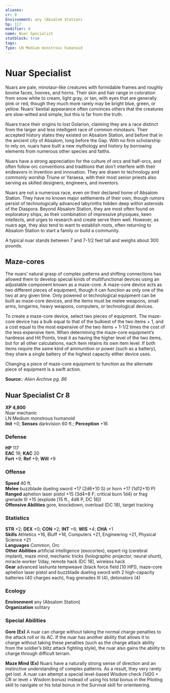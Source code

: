 ```yaml
---
aliases: 
cr: 8
Environment: any (Absalom Station)  
hp: 117
modifier: 0
name: Nuar Specialist
statblock: true
tags: 
Type: LN Medium monstrous humanoid  
---
```


# Nuar Specialist

Nuars are pale, minotaur-like creatures with formidable frames and roughly bovine faces, hooves, and horns. Their skin and hair range in coloration from snow white to cream, light gray, or tan, with eyes that are generally pink or red, though they much more rarely may be bright blue, green, or yellow. Nuars’ bestial appearance often convinces others that the creatures are slow-witted and simple, but this is far from the truth.

Nuars trace their origins to lost Golarion, claiming they are a race distinct from the larger and less intelligent race of common minotaurs. Their accepted history states they existed on Absalom Station, and before that in the ancient city of Absalom, long before the Gap. With no firm scholarship to rely on, nuars have built a new mythology and history by borrowing elements from numerous other species and faiths.

Nuars have a strong appreciation for the culture of orcs and half-orcs, and often follow orc conventions and traditions that don’t interfere with their endeavors in invention and innovation. They are drawn to technology and commonly worship Triune or Yaraesa, with their most senior priests also serving as skilled designers, engineers, and inventors.

Nuars are not a numerous race, even on their declared home of Absalom Station. They have no known major settlements of their own, though rumors persist of technologically advanced labyrinths hidden deep within asteroids of the Diaspora. Beyond Absalom Station, they are most often found on exploratory ships, as their combination of impressive physiques, keen intellects, and urges to research and create serve them well. However, as nuars age, they also tend to want to establish roots, often returning to Absalom Station to start a family or build a community.

A typical nuar stands between 7 and 7-1/2 feet tall and weighs about 300 pounds.

## Maze-cores

The nuars’ natural grasp of complex patterns and shifting connections has allowed them to develop special kinds of multifunctional devices using an adjustable component known as a maze-core. A maze-core device acts as two different pieces of equipment, though it can function as only one of the two at any given time. Only powered or technological equipment can be built as maze-core devices, and the items must be melee weapons, small arms, longarms, heavy weapons, computers, or technological devices.

To create a maze-core device, select two pieces of equipment. The maze-core device has a bulk equal to that of the bulkiest of the two items + 1, and a cost equal to the most expensive of the two items + 1-1/2 times the cost of the less expensive item. When determining the maze-core equipment’s hardness and Hit Points, treat it as having the higher level of the two items, but for all other calculations, each item retains its own item level. If both items require the same kind of ammunition or power (such as a battery), they share a single battery of the highest capacity either device uses.

Changing a piece of maze-core equipment to function as the alternate piece of equipment is a swift action.


**Source**:: _Alien Archive pg. 86_

## Nuar Specialist Cr 8

**XP 4,800**  
Nuar mechanic  
LN Medium monstrous humanoid  
**Init** +0; **Senses** darkvision 60 ft.; **Perception** +16  

### Defense

**HP** 117  
**EAC** 19; **KAC** 20  
**Fort** +9; **Ref** +9; **Will** +9  

### Offense

**Speed** 40 ft.  
**Melee** buzzblade dueling sword +17 (2d6+10 S) or horn +17 (1d12+10 P)  
**Ranged** aphelion laser pistol +15 (3d4+8 F; critical burn 1d4) or frag grenade III +15 (explode \[15 ft., 4d6 P, DC 18\])  
**Offensive Abilities** gore, knockdown, overload (DC 18), target tracking

### Statistics

**STR** +2; **DEX** +0; **CON** +2; **INT** +6; **WIS** +4; **CHA** +1  
**Skills** Athletics +16, Bluff +16, Computers +21, Engineering +21, Physical Science +21  
**Languages** Common, Orc  
**Other Abilities** artificial intelligence (exocortex), expert rig (cerebral implant), maze mind, mechanic tricks (holographic projector, neural shunt), miracle worker 1/day, remote hack (DC 18), wireless hack  
**Gear** advanced lashunta tempweave (black force field \[10 HP\]), maze-core aphelion laser pistol and buzzblade dueling sword with 2 high-capacity batteries (40 charges each), frag grenades III (4), detonators (4)

### Ecology

**Environment** any (Absalom Station)  
**Organization** solitary

### Special Abilities

**Gore (Ex)** A nuar can charge without taking the normal charge penalties to the attack roll or its AC. If the nuar has another ability that allows it to charge without taking these penalties (such as the charge attack ability from the soldier’s blitz attack fighting style), the nuar also gains the ability to charge through difficult terrain.

**Maze Mind (Ex)** Nuars have a naturally strong sense of direction and an instinctive understanding of complex patterns. As a result, they very rarely get lost. A nuar can attempt a special level-based Wisdom check (1d20 + CR or level + Wisdom bonus) instead of using his total bonus in the Piloting skill to navigate or his total bonus in the Survival skill for orienteering.
